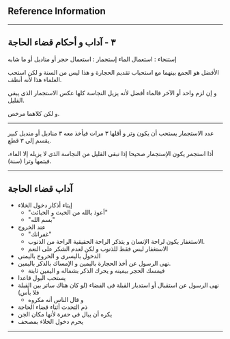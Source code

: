 ## Reference Information

---
## ٣ - آداب و أحكام قضاء الحاجة

إستنجاء : استعمال الماء
إستجمار : استعمال حجر أو مناديل أو ما شابه

الأفضل هو الجمع بينهما مع استحباب تقديم الحجارة و هذا ليس من السنة و لكن استحب العلماء هذا لأنه أنظف.

و إن لزم واحد أو الآخر فالماء أفضل لأنه يزيل النجاسة كلها عكس الاستجمار الذى يبقى القليل.

و لكن كلاهما مرخص.

---
عدد الاستجمار  يستحب أن يكون وتر و أقلها ٣ مرات فيأخذ معه ٣ مناديل أو منديل كبير يقسم إلى ٣ قطع.

أذا استجمر يكون الإستجمار صحيحا إذا تبقى القليل من النجاسة الذى لا يزيله إلا الماء، فيتمها وترا (سنة).

---
## آداب قضاء الحاجة
- إيتاء أذكار دخول الخلاء
    - "أعوذ بالله من الخبث و الخبائث"
    - "بسم الله"
- عند الخروج
    - "غفرانك"
    - الاستغفار يكون لراحة الإنسان و يتذكر الراحة الحقيقية الراحة من الذنوب.
    - الاستغفار ليس فقط للذنوب و لكن لعدم الشكر على النعم
- الدخول باليسرى و الخروج باليمنى
- نهى الرسول عن أخذ الحجارة باليمين و الإمساك بالذكر باليمين.
    - فيمسك الحجر بيمينه و يحرك الذكر بشماله و اليمين ثابتة
- يستحب البول قاعدا
- نهى الرسول عن استقبال أو استدبار القبلة فى الفضاء (لو كان هناك ساتر بين القبلة فلا بأس)
    - و قال الناس أنه مكروه
- ذم التحدث أثناء قضاء الحاجة
- يكره أن يبال فى حفرة لأنها مكان الجن
- يحرم دخول الخلاء بمصحف
---
